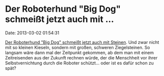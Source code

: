 Der Roboterhund \"Big Dog\" schmeißt jetzt auch mit \...
========================================================

Date: 2013-03-02 01:54:31

[Der Roboterhund \"Big Dog\" schmeißt jetzt auch mit
Steinen](http://www.engadget.com/2013/02/28/bigdog-robot-has-an-arm-now-run/).
Und zwar nicht mit so kleinen Kieseln, sondern mit großen, schweren
Ziegelsteinen. So langsam wäre dann mal der Zeitpunkt gekommen, ab dem
man mit einem Zeitreisenden aus der Zukunft rechnen würde, der die
Menschheit vor ihrer Selbstvernichtung durch die Roboter schützt\...
oder ist es dafür schon zu spät?
